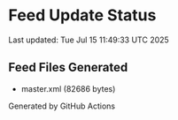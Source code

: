 # Feed Update Status
Last updated: Tue Jul 15 11:49:33 UTC 2025

## Feed Files Generated
- master.xml (82686 bytes)

Generated by GitHub Actions
